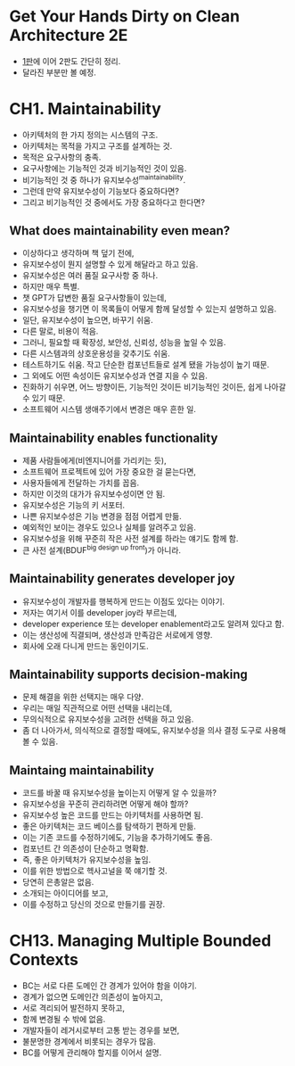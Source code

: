 # Get Your Hands Dirty on Clean Architecture 2E

- [1판](../gyhdca/README.md)에 이어 2판도 간단히 정리.
- 달라진 부분만 볼 예정.

# CH1. Maintainability

- 아키텍처의 한 가지 정의는 시스템의 구조.
- 아키텍처는 목적을 가지고 구조를 설계하는 것.
- 목적은 요구사항의 충족.
- 요구사항에는 기능적인 것과 비기능적인 것이 있음.
- 비기능적인 것 중 하나가 유지보수성<sup>maintainability</sup>.
- 그런데 만약 유지보수성이 기능보다 중요하다면?
- 그리고 비기능적인 것 중에서도 가장 중요하다고 한다면?

## What does maintainability even mean?

- 이상하다고 생각하며 책 덮기 전에,
- 유지보수성이 뭔지 설명할 수 있게 해달라고 하고 있음.
- 유지보수성은 여러 품질 요구사항 중 하나.
- 하지만 매우 특별.
- 챗 GPT가 답변한 품질 요구사항들이 있는데,
- 유지보수성을 챙기면 이 목록들이 어떻게 함께 달성할 수 있는지 설명하고 있음.
- 일단, 유지보수성이 높으면, 바꾸기 쉬움.
- 다른 말로, 비용이 적음.
- 그러니, 필요할 때 확장성, 보안성, 신뢰성, 성능을 높일 수 있음.
- 다른 시스템과의 상호운용성을 갖추기도 쉬움.
- 테스트하기도 쉬움. 작고 단순한 컴포넌트들로 설계 됐을 가능성이 높기 때문.
- 그 외에도 어떤 속성이든 유지보수성과 연결 지을 수 있음.
- 진화하기 쉬우면, 어느 방향이든, 기능적인 것이든 비기능적인 것이든, 쉽게 나아갈 수 있기 때문.
- 소프트웨어 시스템 생애주기에서 변경은 매우 흔한 일.

## Maintainability enables functionality

- 제품 사람들에게(비엔지니어를 가리키는 듯),
- 소프트웨어 프로젝트에 있어 가장 중요한 걸 묻는다면,
- 사용자들에게 전달하는 가치를 꼽음.
- 하지만 이것의 대가가 유지보수성이면 안 됨.
- 유지보수성은 기능의 키 서포터.
- 나쁜 유지보수성은 기능 변경을 점점 어렵게 만듦.
- 예외적인 보이는 경우도 있으나 실체를 알려주고 있음.
- 유지보수성을 위해 꾸준히 작은 사전 설계를 하라는 얘기도 함께 함.
- 큰 사전 설계(BDUF<sup>big design up front</sup>)가 아니라.

## Maintainability generates developer joy

- 유지보수성이 개발자를 행복하게 만드는 이점도 있다는 이야기.
- 저자는 여기서 이를 developer joy라 부르는데,
- developer experience 또는 developer enablement라고도 알려져 있다고 함.
- 이는 생산성에 직결되며, 생산성과 만족감은 서로에게 영향.
- 회사에 오래 다니게 만드는 동인이기도.

## Maintainability supports decision-making

- 문제 해결을 위한 선택지는 매우 다양.
- 우리는 매일 직관적으로 어떤 선택을 내리는데,
- 무의식적으로 유지보수성을 고려한 선택을 하고 있음.
- 좀 더 나아가서, 의식적으로 결정할 때에도, 유지보수성을 의사 결정 도구로 사용해 볼 수 있음.

## Maintaing maintainability

- 코드를 바꿀 때 유지보수성을 높이는지 어떻게 알 수 있을까?
- 유지보수성을 꾸준히 관리하려면 어떻게 해야 할까?
- 유지보수성 높은 코드를 만드는 아키텍처를 사용하면 됨.
- 좋은 아키텍처는 코드 베이스를 탐색하기 편하게 만듦.
- 이는 기존 코드를 수정하기에도, 기능을 추가하기에도 좋음.
- 컴포넌트 간 의존성이 단순하고 명확함.
- 즉, 좋은 아키텍처가 유지보수성을 높임.
- 이를 위한 방법으로 헥사고널을 쭉 얘기할 것.
- 당연히 은총알은 없음.
- 소개되는 아이디어를 보고,
- 이를 수정하고 당신의 것으로 만들기를 권장.

# CH13. Managing Multiple Bounded Contexts

- BC는 서로 다른 도메인 간 경계가 있어야 함을 이야기.
- 경계가 없으면 도메인간 의존성이 높아지고,
- 서로 격리되어 발전하지 못하고,
- 함께 변경될 수 밖에 없음.
- 개발자들이 레거시로부터 고통 받는 경우를 보면,
- 불분명한 경계에서 비롯되는 경우가 많음.
- BC를 어떻게 관리해야 할지를 이어서 설명.
